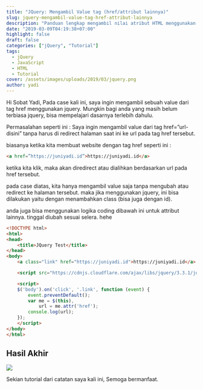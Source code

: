 ```yaml
---
title: "JQuery: Mengambil Value tag (href/attribut lainnya)"
slug: jquery-mengambil-value-tag-href-attribut-lainnya
description: "Panduan lengkap mengambil nilai atribut HTML menggunakan jQuery tanpa redirect, dengan contoh kasus praktis dan kode sampel."
date: "2019-03-09T04:19:38+07:00"
highlight: false
draft: false
categories: ["jQuery", "Tutorial"]
tags:
  - jQuery
  - JavaScript
  - HTML
  - Tutorial
cover: /assets/images/uploads/2019/03/jquery.png
author: yadi
---
```


Hi Sobat Yadi, Pada case kali ini, saya ingin mengambil sebuah value dari tag href menggunakan jquery. Mungkin bagi anda yang masih belum terbiasa jquery, bisa mempelajari dasarnya terlebih dahulu.

Permasalahan seperti ini :
Saya ingin mengambil value dari tag href=”url-disini” tanpa harus di redirect halaman saat ini ke url pada tag href tersebut.

biasanya ketika kita membuat website dengan tag href seperti ini :

```html
<a href=”https://juniyadi.id”>https://juniyadi.id</a>
```

ketika kita klik, maka akan diredirect atau dialihkan berdasarkan url pada href tersebut.

pada case diatas, kita hanya mengambil value saja tanpa mengubah atau redirect ke halaman tersebut. maka jika menggunakan jquery, ini bisa dilakukan yaitu dengan menambahkan class (bisa juga dengan id).

anda juga bisa menggunakan logika coding dibawah ini untuk attribut lainnya. tinggal diubah sesuai selera. hehe

```html
<!DOCTYPE html>
<html>
<head>
	<title>JQuery Test</title>
</head>
<body>
	<a class="link" href="https://juniyadi.id">https://juniyadi.id</a>

	<script src="https://cdnjs.cloudflare.com/ajax/libs/jquery/3.3.1/jquery.min.js" integrity="sha256-FgpCb/KJQlLNfOu91ta32o/NMZxltwRo8QtmkMRdAu8=" crossorigin="anonymous"></script>

	<script>
	$('body').on('click', '.link', function (event) {
	    event.preventDefault();
	    var me = $(this),
	        url = me.attr('href');
	    console.log(url);    
	});
	</script>
</body>
</html>
```

## Hasil Akhir

![](/assets/images/uploads/2019/03/Selection_00938.png?w=610&ssl=1)

Sekian tutorial dari catatan saya kali ini, Semoga bermanfaat.
